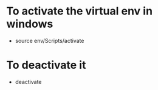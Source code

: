 # To activate the virtual env in windows

 * source env/Scripts/activate

# To deactivate it

 * deactivate